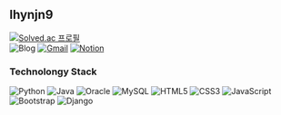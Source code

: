 ## lhynjn9
[![Solved.ac
프로필](http://mazassumnida.wtf/api/mini/generate_badge?boj=5jeon9u)](https://solved.ac/5jeon9u)<br>
![Blog](https://img.shields.io/badge/Blog-181717?style=flat&logo=gitHub&logoColor=white) [![Gmail](https://img.shields.io/badge/Gmail-EA4335?style=flat&logo=Gmail&logoColor=white)](mailto:lhynjn9@gmail.com) [![Notion](https://img.shields.io/badge/Notion-000000?style=flat&logo=Notion&logoColor=white)](https://www.notion.so/Jules-HyeonJeong-Lee-a1fee7f1bc084418b332c188811c3675)

### Technolongy Stack
![Python](https://img.shields.io/badge/Python-3776AB?style=flat&logo=Python&logoColor=white) ![Java](https://img.shields.io/badge/Java-007396?style=flat&logo=Java&logoColor=white)  ![Oracle](https://img.shields.io/badge/Oracle-F80000?style=flat&logo=Oracle&logoColor=white) ![MySQL](https://img.shields.io/badge/MySQL-4479A1?style=flat&logo=MySQL&logoColor=white) ![HTML5](https://img.shields.io/badge/HTML-E34F26?style=flat&logo=HTML5&logoColor=white) ![CSS3](https://img.shields.io/badge/CSS-1572B6?style=flat&logo=CSS3&logoColor=white)
![JavaScript](https://img.shields.io/badge/JavaScript-F7DF1E?style=flat&logo=JavaScript&logoColor=white) ![Bootstrap](https://img.shields.io/badge/Bootstrap-7952B3?style=flat&logo=Bootstrap&logoColor=white) ![Django](https://img.shields.io/badge/Django-092E20?style=flat&logo=Django&logoColor=white)
